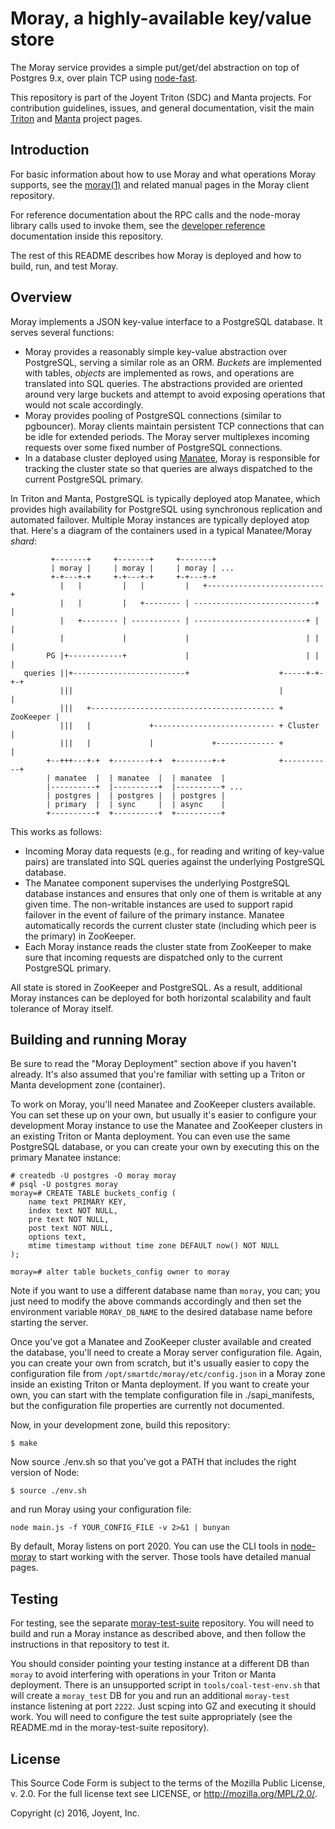 # Moray, a highly-available key/value store

The Moray service provides a simple put/get/del abstraction on top of Postgres
9.x, over plain TCP using [node-fast](https://github.com/joyent/node-fast).

This repository is part of the Joyent Triton (SDC) and Manta projects.  For
contribution guidelines, issues, and general documentation, visit the main
[Triton](http://github.com/joyent/triton) and
[Manta](http://github.com/joyent/manta) project pages.


## Introduction

For basic information about how to use Moray and what operations Moray supports,
see the [moray(1)](https://github.com/joyent/node-moray/) and related manual
pages in the Moray client repository.

For reference documentation about the RPC calls and the node-moray library calls
used to invoke them, see the [developer reference](./docs/index.md)
documentation inside this repository.

The rest of this README describes how Moray is deployed and how to build, run,
and test Moray.


## Overview

Moray implements a JSON key-value interface to a PostgreSQL database.  It serves
several functions:

* Moray provides a reasonably simple key-value abstraction over PostgreSQL,
  serving a similar role as an ORM.  _Buckets_ are implemented with tables,
  _objects_ are implemented as rows, and operations are translated into SQL
  queries.  The abstractions provided are oriented around very large buckets
  and attempt to avoid exposing operations that would not scale accordingly.
* Moray provides pooling of PostgreSQL connections (similar to pgbouncer).
  Moray clients maintain persistent TCP connections that can be idle for
  extended periods.  The Moray server multiplexes incoming requests over some
  fixed number of PostgreSQL connections.
* In a database cluster deployed using
  [Manatee](https://github.com/joyent/manatee), Moray is responsible for
  tracking the cluster state so that queries are always dispatched to the
  current PostgreSQL primary.

In Triton and Manta, PostgreSQL is typically deployed atop Manatee, which
provides high availability for PostgreSQL using synchronous replication and
automated failover.  Multiple Moray instances are typically deployed atop that.
Here's a diagram of the containers used in a typical Manatee/Moray _shard_:

             +-------+     +-------+     +-------+
             | moray |     | moray |     | moray | ...          
             +-+---+-+     +-+---+-+     +-+---+-+              
               |   |         |   |         |   +--------------------------+
               |   |         |   +-------- | ---------------------------+ |
               |   +-------- | ----------- | -------------------------+ | |
               |             |             |                          | | |
            PG |+------------+             |                          | | |
       queries ||+-------------------------+                    +-----+-+-+-+
               |||                                              |           |
               |||   +----------------------------------------- + ZooKeeper |
               |||   |             +--------------------------- + Cluster   |
               |||   |             |             +------------- +           |
            +--+++---+-+  +--------+-+  +--------+-+            +-----------+
            | manatee  |  | manatee  |  | manatee  |  
            |----------+  |----------+  |----------+ ...
            | postgres |  | postgres |  | postgres |  
            | primary  |  | sync     |  | async    |
            +----------+  +----------+  +----------+  

This works as follows:

* Incoming Moray data requests (e.g., for reading and writing of key-value
  pairs) are translated into SQL queries against the underlying PostgreSQL
  database.
* The Manatee component supervises the underlying PostgreSQL database instances
  and ensures that only one of them is writable at any given time.  The
  non-writable instances are used to support rapid failover in the event of
  failure of the primary instance.  Manatee automatically records the current
  cluster state (including which peer is the primary) in ZooKeeper.
* Each Moray instance reads the cluster state from ZooKeeper to make sure that
  incoming requests are dispatched only to the current PostgreSQL primary.

All state is stored in ZooKeeper and PostgreSQL.  As a result, additional
Moray instances can be deployed for both horizontal scalability and fault
tolerance of Moray itself.


## Building and running Moray

Be sure to read the "Moray Deployment" section above if you haven't already.
It's also assumed that you're familiar with setting up a Triton or Manta
development zone (container).

To work on Moray, you'll need Manatee and ZooKeeper clusters available.  You can
set these up on your own, but usually it's easier to configure your development
Moray instance to use the Manatee and ZooKeeper clusters in an existing Triton
or Manta deployment.  You can even use the same PostgreSQL database, or you can
create your own by executing this on the primary Manatee instance:

    # createdb -U postgres -O moray moray
    # psql -U postgres moray
    moray=# CREATE TABLE buckets_config (
        name text PRIMARY KEY,
        index text NOT NULL,
        pre text NOT NULL,
        post text NOT NULL,
        options text,
        mtime timestamp without time zone DEFAULT now() NOT NULL
    );

    moray=# alter table buckets_config owner to moray

Note if you want to use a different database name than `moray`, you can; you
just need to modify the above commands accordingly and then set the environment
variable `MORAY_DB_NAME` to the desired database name before starting the
server.

Once you've got a Manatee and ZooKeeper cluster available and created the
database, you'll need to create a Moray server configuration file.  Again, you
can create your own from scratch, but it's usually easier to copy the
configuration file from `/opt/smartdc/moray/etc/config.json` in a Moray zone
inside an existing Triton or Manta deployment.  If you want to create your own,
you can start with the template configuration file in ./sapi\_manifests, but the
configuration file properties are currently not documented.

Now, in your development zone, build this repository:

    $ make

Now source ./env.sh so that you've got a PATH that includes the right version of
Node:

    $ source ./env.sh

and run Moray using your configuration file:

    node main.js -f YOUR_CONFIG_FILE -v 2>&1 | bunyan

By default, Moray listens on port 2020.  You can use the CLI tools in
[node-moray](https://github.com/joyent/node-moray) to start working with the
server.  Those tools have detailed manual pages.


## Testing

For testing, see the separate
[moray-test-suite](https://github.com/joyent/moray-test-suite) repository.  You
will need to build and run a Moray instance as described above, and then follow
the instructions in that repository to test it.

You should consider pointing your testing instance at a different DB than
`moray` to avoid interfering with operations in your Triton or Manta deployment.
There is an unsupported script in `tools/coal-test-env.sh` that will create a
`moray_test` DB for you and run an additional `moray-test` instance listening at
port `2222`.  Just scping into GZ and executing it should work.  You will need
to configure the test suite appropriately (see the README.md in the
moray-test-suite repository).


## License

This Source Code Form is subject to the terms of the Mozilla Public License, v.
2.0.  For the full license text see LICENSE, or http://mozilla.org/MPL/2.0/.

Copyright (c) 2016, Joyent, Inc.

